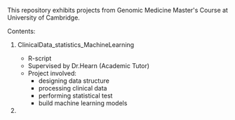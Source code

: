 This repository exhibits projects from Genomic Medicine Master's Course at University of Cambridge.

Contents:

1. ClinicalData_statistics_MachineLearning
    - R-script
    - Supervised by Dr.Hearn (Academic Tutor)
    - Project involved:
        - designing data structure
        - processing clinical data
        - performing statistical test
        - build machine learning models
     
2.
